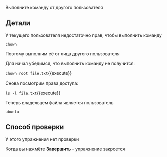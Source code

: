 Выполните команду от другого пользователя

## Детали

У текущего пользователя недостаточно прав, чтобы выполнить команду

`chown`

Поэтому выполним её от лица другого пользователя

Для начал убедимся, что выполнить команду не получится:

`chown root file.txt`{{execute}}

Снова посмотрим права доступа:

`ls -l file.txt`{{execute}}

Теперь владельцем файла является пользователь

`ubuntu`

## Способ проверки

У этого упражнения нет проверки

Когда вы нажмёте **Завершить** - упражнение закроется